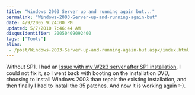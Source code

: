 ```yaml
---
title: "Windows 2003 Server up and running again but..."
permalink: "Windows-2003-Server-up-and-running-again-but"
date: 4/9/2005 9:24:00 PM
updated: 5/7/2010 7:46:44 AM
disqusIdentifier: 20050409092400
tags: ["Tools"]
alias:
 - /post/Windows-2003-Server-up-and-running-again-but.aspx/index.html
---
```

Without SP1. I had an [Issue with 
my W2k3 server after SP1 installation](http://weblogs.asp.net/lkempe/archive/2005/04/04/397084.aspx), I could not fix it, so I went back 
with booting on the installation DVD, choosing to install Windows 2003 than 
repair the existing installation, and then finally I had to install the 35 
patches. And now it is working again :-).
